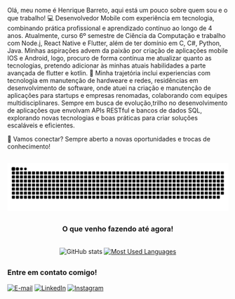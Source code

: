 Olá, meu nome é Henrique Barreto, aqui está um pouco sobre quem sou e o que trabalho!
💻 Desenvolvedor Mobile com experiência em tecnologia, combinando prática profissional e aprendizado contínuo ao longo de 4 anos. Atualmente, curso 6º semestre de Ciência da Computação e trabalho com Node.j, React Native e Flutter, além de ter domínio em C, C#, Python, Java.
Minhas aspirações advem da paixão por criação de aplicações mobile IOS e Android, logo, procuro de forma contínua me atualizar quanto as tecnologias, pretendo adicionar às minhas atuais habilidades a parte avançada de flutter e kotlin.
🚀 Minha trajetória inclui experiencias com tecnologia em manutenção de hardweare e redes, residências em desenvolvimento de software, onde atuei na criação e manutenção de aplicações para startups e empresas renomadas, colaborando com equipes multidisciplinares. Sempre em busca de evolução,trilho no desenvolvimento de aplicações que envolvam APIs RESTful e bancos de dados SQL, explorando novas tecnologias e boas práticas para criar soluções escaláveis e eficientes.

🔗 Vamos conectar? Sempre aberto a novas oportunidades e trocas de conhecimento!
##
<picture align="center">
  <source media="(prefers-color-scheme: dark)" srcset="https://raw.githubusercontent.com/henriqueCIC/henriqueCIC/output/github-contribution-grid-snake-dark.svg">
  <source media="(prefers-color-scheme: light)" srcset="https://raw.githubusercontent.com/henriqueCIC/henriqueCIC/output/github-contribution-grid-snake-dark.svg">
  <img align="center" alt="github contribution grid snake animation" src="https://raw.githubusercontent.com/henriqueCIC/henriqueCIC/output/github-contribution-grid-snake.svg">
</picture>

##
<div style="text-align: center;" align="center">
  <h3> O que venho fazendo até agora! </h3>
  <br>
  <img src="https://github-readme-stats-git-masterrstaa-rickstaa.vercel.app/api?username=henriqueCIC&hide_title=true&show_icons=true&include_all_commits=false&count_private=true&line_height=25&hide=issues&bg_color=000&title_color=FF00F6&text_color=FFF&border_radius=3&border_color=36123c&icon_color=FF00F6&theme=jolly" alt="GitHub stats">

  <a href="https://github.com/henriqueCIC/github-readme-stats">
    <img src="https://github-readme-stats-git-masterrstaa-rickstaa.vercel.app/api/top-langs/?username=henriqueCIC&line_height=10&card_width=290&layout=compact&hide_title=false&count_private=true&langs_count=4&show_icons=true&title_color=FF00F6&hide=html,scss,less&bg_color=000&text_color=8B8B8B&border_radius=3&border_color=561760&count_private=true" alt="Most Used Languages">
  </a>
</div>

##

<img align="right" alt="" height="190px" src="./src/study.gif">

<h3 align="left">Entre em contato comigo!</h3>

[![E-mail](https://img.shields.io/badge/-Email-000?style=for-the-badge&logo=microsoft-outlook&logoColor=FF00F6&color:FFF)](mailto:henrrique.brrtto@gmail.com)
[![LinkedIn](https://img.shields.io/badge/-LinkedIn-000?style=for-the-badge&logo=linkedin&logoColor=FF00F6&color:FFF)](https://www.linkedin.com/in/colocaralgo/)
[![Instagram](https://img.shields.io/badge/-Instagram-000?style=for-the-badge&logo=instagram&color:FFF)](https://www.instagram.com/henrique.brrto/)


